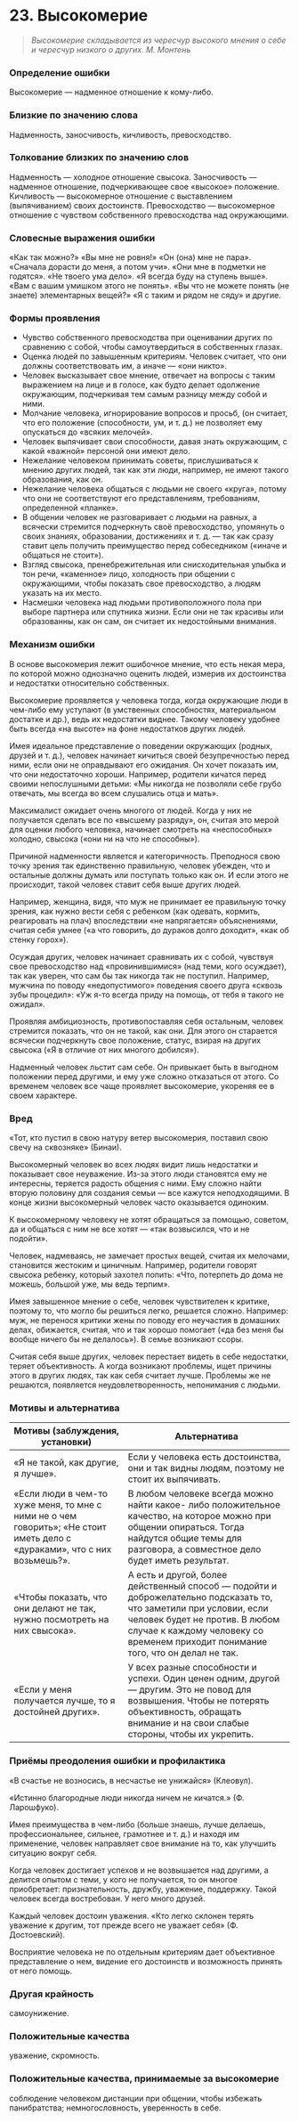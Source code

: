 ﻿# 23\. Высокомерие
>*Высокомерие складывается из чересчур высокого
мнения о себе и чересчур низкого о других.
М. Монтень*

### Определение ошибки
Высокомерие — надменное отношение к кому-либо.

### Близкие по значению слова
Надменность, заносчивость, кичливость, превосходство.

### Толкование близких по значению слов
Надменность — холодное отношение свысока.
Заносчивость — надменное отношение, подчеркивающее свое «высокое» положение.
Кичливость — высокомерное отношение с выставлением (выпячиванием) своих достоинств. Превосходство — высокомерное отношение с чувством собственного превосходства над окружающими.

### Словесные выражения ошибки
«Как так можно?»
«Вы мне не ровня!»
«Он (она) мне не пара».
«Сначала дорасти до меня, а потом учи».
«Они мне в подметки не годятся».
«Не твоего ума дело».
«Я всегда буду на ступень выше».
«Вам с вашим умишком этого не понять».
«Вы что не можете понять (не знаете) элементарных вещей?»
«Я с таким и рядом не сяду» и другие.

  

### Формы проявления
* Чувство собственного превосходства при оценивании других по сравнению с собой, чтобы самоутвердиться в собственных глазах.
* Оценка людей по завышенным критериям. Человек считает, что они должны соответствовать им, а иначе — «они никто».
* Человек высказывает свое мнение, отвечает на вопросы с таким выражением на лице и в голосе, как будто делает одолжение окружающим, подчеркивая тем самым разницу между собой и ними.
* Молчание человека, игнорирование вопросов и просьб, (он считает, что его положение (способности, ум, и т. д.) не позволяет ему опускаться до «всяких мелочей».
* Человек выпячивает свои способности, давая знать окружающим, с какой «важной» персоной они имеют дело.
* Нежелание человеком принимать советы, прислушиваться к мнению других людей, так как эти люди, например, не имеют такого образования, как он.
* Нежелание человека общаться с людьми не своего «круга», потому что они не соответствуют его представлениям, требованиям, определенной «планке».
* В общении человек не разговаривает с людьми на равных, а всячески стремится подчеркнуть своё превосходство, упомянуть о своих знаниях, образовании, достижениях и т. д. — так как сразу ставит цель получить преимущество перед собеседником («иначе и общаться не стоит»).
* Взгляд свысока, пренебрежительная или снисходительная улыбка и тон речи, «каменное» лицо, холодность при общении с окружающими, чтобы показать свое превосходство, а людям указать на их место.
* Насмешки человека над людьми противоположного пола при выборе партнера или спутника жизни. Если они не так красивы или образованны, как он сам, он считает их недостойными внимания.

### Механизм ошибки
В основе высокомерия лежит ошибочное мнение, что есть некая мера, по которой можно однозначно оценить людей, измерив их достоинства и недостатки относительно собственных.

Высокомерие проявляется у человека тогда, когда окружающие люди в чем-либо ему уступают (в умственных способностях, материальном достатке и др.), ведь их недостатки виднее. Такому человеку удобнее быть всегда «на высоте» на фоне недостатков других людей.

Имея идеальное представление о поведении окружающих (родных, друзей и т. д.), человек начинает кичиться своей безупречностью перед ними, если они не оправдывают его ожидания. Он хочет показать им, что они недостаточно хороши. Например, родители кичатся перед своими непослушными детьми: «Мы никогда не позволяли себе грубо отвечать, мы всегда во всем слушались отца и мать».

Максималист ожидает очень многого от людей. Когда у них не получается сделать все по «высшему разряду», он, считая это мерой для оценки любого человека, начинает смотреть на «неспособных» холодно, свысока («они ни на что не способны»).

Причиной надменности является и категоричность. Преподнося свою точку зрения так единственно правильную, человек убежден, что и остальные должны думать или поступать только как он. И если этого не происходит, такой человек ставит себя выше других людей.

Например, женщина, видя, что муж не принимает ее правильную точку зрения, как нужно вести себя с ребенком (как одевать, кормить, реагировать на плач) впоследствии «не напрягается» объяснениями, считая себя умнее («а что говорить, до дураков долго доходит», «как об стенку горох»).

Осуждая других, человек начинает сравнивать их с собой, чувствуя свое превосходство над «провинившимися» (над теми, кого осуждает), так как уверен, что сам бы так никогда так не поступил. Например, мужчина по поводу «недопустимого» поведения своего друга «сквозь зубы процедил»: «Уж я-то всегда приду на помощь, от тебя я такого не ожидал».

Проявляя амбициозность, противопоставляя себя остальным, человек стремится показать, что он не такой, как они. Для этого он старается всячески подчеркнуть свое положение, статус, взирая на других свысока («Я в отличие от них многого добился»).

Надменный человек льстит сам себе. Он привыкает быть в выгодном положении перед другими, и ему уже сложно отказаться от этого. Со временем человек все чаще проявляет высокомерие, укореняя ее в своем характере.

### Вред
«Тот, кто пустил в свою натуру ветер высокомерия, поставил свою свечу на сквозняке» (Бинаи).

Высокомерный человек во всех людях видит лишь недостатки и показывает свое неуважение. Из-за этого люди становятся ему не интересны, теряется радость общения с ними. Ему сложно найти вторую половину для создания семьи — все кажутся неподходящими. В конце жизни высокомерный человек часто оказывается одиноким.

К высокомерному человеку не хотят обращаться за помощью, советом, да и общаться с ним не все хотят — «так возвысился, что и не подойти».

Человек, надмеваясь, не замечает простых вещей, считая их мелочами, становится жестоким и циничным. Например, родители говорят свысока ребенку, который захотел попить: «Что, потерпеть до дома не можешь, большой уже, мы ведь терпим».

Имея завышенное мнение о себе, человек чувствителен к критике, поэтому то, что могло бы решиться легко, решается сложно. Например: муж, не перенося критики жены по поводу его неучастия в домашних делах, обижается, считая, что и так хорошо помогает («да без меня бы вообще ничего бы не делалось»). В семье возникают ссоры.

Считая себя выше других, человек перестает видеть в себе недостатки, теряет объективность. А когда возникают проблемы, ищет причины этого в других людях, так как себя считает лучше. Проблемы же не решаются, появляется неудовлетворенность, непонимания с людьми.

### Мотивы и альтернатива
Мотивы (заблуждения, установки) | Альтернатива
------------------------------- | ------------
«Я не такой, как другие, я лучше». | Если у человека есть достоинства, они и так видны людям, поэтому не стоит их выпячивать.
«Если люди в чем-то хуже меня, то мне с ними не о чем говорить»; «Не стоит иметь дело с «дураками», что с них возьмешь?». | В любом человеке всегда можно найти какое- либо положительное качество, на которое можно при общении опираться. Тогда найдутся общие темы для разговора, а совместное дело будет иметь результат.
«Чтобы показать, что они делают не так, нужно посмотреть на них свысока». | А есть и другой, более действенный способ — подойти и доброжелательно подсказать то, что заметили при условии, если человек будет не против. В любом случае к каждому человеку со временем приходит понимание того, что он делал не так.
«Если у меня получается лучше, то я достойней других». | У всех разные способности и успехи. Один ценен одним, другой — другим. Это не повод для возвышения. Чтобы не потерять объективность, обращать внимание и на свои слабые стороны, чтобы их укрепить.

### Приёмы преодоления ошибки и профилактика
«В счастье не возносись, в несчастье не унижайся» (Клеовул).

«Истинно благородные люди никогда ничем не кичатся.» (Ф. Ларошфуко).

Имея преимущества в чем-либо (больше знаешь, лучше делаешь, профессиональнее, сильнее, грамотнее и т. д.) и находя им применение, человек направляет свое внимание на то, как улучшить ситуацию вокруг себя.

Когда человек достигает успехов и не возвышается над другими, а делится опытом с теми, у кого не получается, то он многое приобретает: признательность, дружбу, уважение, поддержку. Такой человек всегда востребован. У него много друзей.

Каждый человек достоин уважения. «Кто легко склонен терять уважение к другим, тот прежде всего не уважает себя» (Ф. Достоевский).

Восприятие человека не по отдельным критериям дает объективное представление о нем, видение его достоинств и возможность принять от него помощь.

### Другая крайность
самоунижение.

### Положительные качества
уважение, скромность.

### Положительные качества, принимаемые за высокомерие
соблюдение человеком дистанции при общении, чтобы избежать панибратства; немногословность, уверенность в себе.